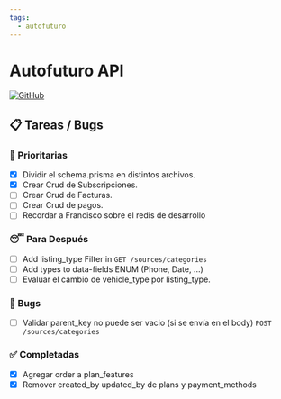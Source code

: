 ```yaml
---
tags:
  - autofuturo
---
```

# Autofuturo API
[![GitHub](https://img.shields.io/badge/GitHub-Repository-blue.svg)](https://github.com/autofuturo/autofuturo-api)

## 📋 Tareas / Bugs
### 🚨 Prioritarias

- [x] Dividir el schema.prisma en distintos archivos. 
- [x] Crear Crud de Subscripciones.
- [ ] Crear Crud de Facturas.
- [ ] Crear Crud de pagos.
- [ ] Recordar a Francisco sobre el redis de desarrollo

### 😴 Para Después
- [ ] Add listing_type Filter in `GET /sources/categories`
- [ ] Add types to data-fields ENUM (Phone, Date, ...)
- [ ] Evaluar el cambio de vehicle_type por listing_type.

### 🐛 Bugs
- [ ] Validar parent_key no puede ser vacio (si se envía en el body) `POST /sources/categories`
### ✅ Completadas

- [x] Agregar order a plan_features
- [x] Remover created_by updated_by de plans y payment_methods